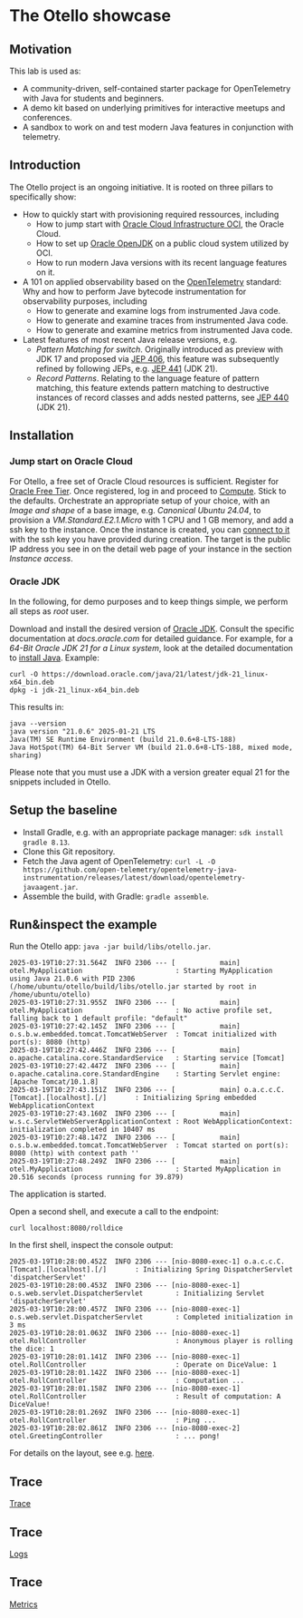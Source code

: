 # The Otello showcase

## Motivation
This lab is used as:
- A community-driven, self-contained starter package for OpenTelemetry with Java for students and beginners.
- A demo kit based on underlying primitives for interactive meetups and conferences.
- A sandbox to work on and test modern Java features in conjunction with telemetry.

## Introduction
The Otello project is an ongoing initiative. It is rooted on three pillars to specifically show:

- How to quickly start with provisioning required ressources, including
  - How to jump start with [Oracle Cloud Infrastructure OCI](https://www.oracle.com/cloud/), the Oracle Cloud.
  - How to set up [Oracle OpenJDK](https://www.oracle.com/java/technologies/downloads/) on a public cloud system utilized by OCI.
  - How to run modern Java versions with its recent language features on it.
- A 101 on applied observability based on the [OpenTelemetry](https://opentelemetry.io/) standard: Why and how to perform Jave bytecode instrumentation for observability purposes, including
  - How to generate and examine logs from instrumented Java code.
  - How to generate and examine traces from instrumented Java code.
  - How to generate and examine metrics from instrumented Java code.
- Latest features of most recent Java release versions, e.g. 
  - *Pattern Matching for switch*. Originally introduced as preview with JDK 17 and proposed via [JEP 406](https://openjdk.org/jeps/406), this feature was subsequently refined by following JEPs, e.g. [JEP 441](https://openjdk.org/jeps/441) (JDK 21). 
  - *Record Patterns*. Relating to the language feature of pattern matching, this feature extends pattern matching to destructive instances of record classes and adds nested patterns, see [JEP 440](https://openjdk.org/jeps/440) (JDK 21). 

## Installation

### Jump start on Oracle Cloud

For Otello, a free set of Oracle Cloud resources is sufficient. Register for [Oracle Free Tier](https://signup.oraclecloud.com/). Once registered, log in and proceed to [Compute](https://docs.oracle.com/en-us/iaas/Content/Compute/Tasks/launchinginstance.htm). Stick to the defaults. Orchestrate an appropriate setup of your choice, with an *Image and shape* of a base image, e.g. *Canonical Ubuntu 24.04*, to provision a *VM.Standard.E2.1.Micro* with 1 CPU and 1 GB memory, and add a ssh key to the instance. Once the instance is created, you can [connect to it](https://docs.oracle.com/en-us/iaas/Content/Compute/Tasks/accessinginstance.htm) with the ssh key you have provided during creation. The target is the public IP address you see in on the detail web page of your instance in the section *Instance access*.  

### Oracle JDK

In the following, for demo purposes and to keep things simple, we perform all steps as *root* user.

Download and install the desired version of [Oracle JDK](https://www.oracle.com/java/technologies/downloads/). Consult the specific documentation at *docs.oracle.com* for detailed guidance. For example, for a *64-Bit Oracle JDK 21 for a Linux system*, look at the detailed documentation to [install Java](https://www.oracle.com/de/java/technologies/downloads/#java21). Example:

```
curl -O https://download.oracle.com/java/21/latest/jdk-21_linux-x64_bin.deb
dpkg -i jdk-21_linux-x64_bin.deb
```

This results in:
```
java --version
java version "21.0.6" 2025-01-21 LTS
Java(TM) SE Runtime Environment (build 21.0.6+8-LTS-188)
Java HotSpot(TM) 64-Bit Server VM (build 21.0.6+8-LTS-188, mixed mode, sharing)
```

Please note that you must use a JDK with a version greater equal 21 for the snippets included in Otello.

## Setup the baseline

- Install Gradle, e.g. with an appropriate package manager: ```sdk install gradle 8.13```.
- Clone this Git repository. 
- Fetch the Java agent of OpenTelemetry: ```curl -L -O https://github.com/open-telemetry/opentelemetry-java-instrumentation/releases/latest/download/opentelemetry-javaagent.jar```.
- Assemble the build, with Gradle: ```gradle assemble```.

## Run&inspect the example

Run the Otello app: ```java -jar build/libs/otello.jar```.

```
2025-03-19T10:27:31.564Z  INFO 2306 --- [           main] otel.MyApplication                       : Starting MyApplication using Java 21.0.6 with PID 2306 (/home/ubuntu/otello/build/libs/otello.jar started by root in /home/ubuntu/otello)
2025-03-19T10:27:31.955Z  INFO 2306 --- [           main] otel.MyApplication                       : No active profile set, falling back to 1 default profile: "default"
2025-03-19T10:27:42.145Z  INFO 2306 --- [           main] o.s.b.w.embedded.tomcat.TomcatWebServer  : Tomcat initialized with port(s): 8080 (http)
2025-03-19T10:27:42.446Z  INFO 2306 --- [           main] o.apache.catalina.core.StandardService   : Starting service [Tomcat]
2025-03-19T10:27:42.447Z  INFO 2306 --- [           main] o.apache.catalina.core.StandardEngine    : Starting Servlet engine: [Apache Tomcat/10.1.8]
2025-03-19T10:27:43.151Z  INFO 2306 --- [           main] o.a.c.c.C.[Tomcat].[localhost].[/]       : Initializing Spring embedded WebApplicationContext
2025-03-19T10:27:43.160Z  INFO 2306 --- [           main] w.s.c.ServletWebServerApplicationContext : Root WebApplicationContext: initialization completed in 10407 ms
2025-03-19T10:27:48.147Z  INFO 2306 --- [           main] o.s.b.w.embedded.tomcat.TomcatWebServer  : Tomcat started on port(s): 8080 (http) with context path ''
2025-03-19T10:27:48.249Z  INFO 2306 --- [           main] otel.MyApplication                       : Started MyApplication in 20.516 seconds (process running for 39.879)
```

The application is started.

Open a second shell, and execute a call to the endpoint:
```
curl localhost:8080/rolldice
```

In the first shell, inspect the console output:
```
2025-03-19T10:28:00.452Z  INFO 2306 --- [nio-8080-exec-1] o.a.c.c.C.[Tomcat].[localhost].[/]       : Initializing Spring DispatcherServlet 'dispatcherServlet'
2025-03-19T10:28:00.453Z  INFO 2306 --- [nio-8080-exec-1] o.s.web.servlet.DispatcherServlet        : Initializing Servlet 'dispatcherServlet'
2025-03-19T10:28:00.457Z  INFO 2306 --- [nio-8080-exec-1] o.s.web.servlet.DispatcherServlet        : Completed initialization in 3 ms
2025-03-19T10:28:01.063Z  INFO 2306 --- [nio-8080-exec-1] otel.RollController                      : Anonymous player is rolling the dice: 1
2025-03-19T10:28:01.141Z  INFO 2306 --- [nio-8080-exec-1] otel.RollController                      : Operate on DiceValue: 1
2025-03-19T10:28:01.142Z  INFO 2306 --- [nio-8080-exec-1] otel.RollController                      : Computation ... 
2025-03-19T10:28:01.158Z  INFO 2306 --- [nio-8080-exec-1] otel.RollController                      : Result of computation: A DiceValue!
2025-03-19T10:28:01.269Z  INFO 2306 --- [nio-8080-exec-1] otel.RollController                      : Ping ...
2025-03-19T10:28:02.861Z  INFO 2306 --- [nio-8080-exec-2] otel.GreetingController                  : ... pong!
```

For details on the layout, see e.g. [here](https://opentelemetry.io/docs/languages/java/getting-started/).

## Trace

[Trace](trace/README.md)

## Trace

[Logs](logs/README.md)

## Trace

[Metrics](metrics/README.md)
